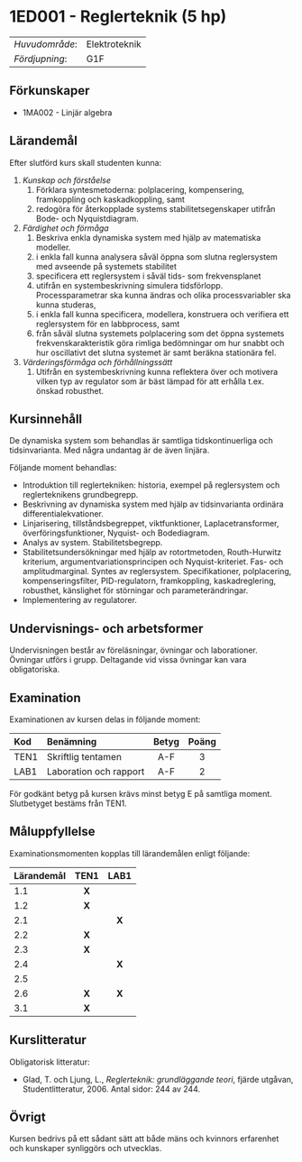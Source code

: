# 1ED001 -  Reglerteknik  (5 hp)

|     |     |
| --- | --- | 
| *Huvudområde*: | Elektroteknik | 
| *Fördjupning*: | G1F | 

## Förkunskaper

- 1MA002 - Linjär algebra

## Lärandemål

Efter slutförd kurs skall studenten kunna:

1. *Kunskap och förståelse*
    1. Förklara syntesmetoderna: polplacering, kompensering, framkoppling och kaskadkoppling, samt
    2. redogöra för återkopplade systems stabilitetsegenskaper utifrån Bode- och Nyquistdiagram.
2. *Färdighet och förmåga*
    1. Beskriva enkla dynamiska system med hjälp av matematiska modeller.
    2. i enkla fall kunna analysera såväl öppna som slutna reglersystem med avseende på systemets stabilitet
    3. specificera ett reglersystem i såväl tids- som frekvensplanet
    4. utifrån en systembeskrivning simulera tidsförlopp. Processparametrar ska kunna ändras och olika processvariabler ska kunna studeras,
    5. i enkla fall kunna specificera, modellera, konstruera och verifiera ett reglersystem för en labbprocess, samt
    6. från såväl slutna systemets polplacering som det öppna systemets frekvenskarakteristik göra rimliga bedömningar om hur snabbt och hur oscillativt det slutna systemet är samt beräkna stationära fel.
3. *Värderingsförmåga och förhållningssätt*
    1. Utifrån en systembeskrivning kunna reflektera över och motivera vilken typ av regulator som är bäst lämpad för att erhålla t.ex. önskad robusthet.

## Kursinnehåll

De dynamiska system som behandlas är samtliga tidskontinuerliga och tidsinvarianta. Med några undantag är de även linjära.

Följande moment behandlas:

- Introduktion till reglertekniken: historia, exempel på reglersystem och reglerteknikens grundbegrepp.
- Beskrivning av dynamiska system med hjälp av tidsinvarianta ordinära differentialekvationer.
- Linjarisering, tillståndsbegreppet, viktfunktioner, Laplacetransformer, överföringsfunktioner, Nyquist- och Bodediagram.
- Analys av system. Stabilitetsbegrepp.
- Stabilitetsundersökningar med hjälp av rotortmetoden, Routh-Hurwitz kriterium, argumentvariationsprincipen och Nyquist-kriteriet. Fas- och amplitudmarginal. Syntes av reglersystem. Specifikationer, polplacering, kompenseringsfilter, PID-regulatorn, framkoppling, kaskadreglering, robusthet, känslighet för störningar och parameterändringar.
- Implementering av regulatorer.

## Undervisnings- och arbetsformer

Undervisningen består av föreläsningar, övningar och laborationer. Övningar utförs i grupp. Deltagande vid vissa övningar kan vara obligatoriska.

## Examination

Examinationen av kursen delas in följande moment:

| Kod  | Benämning              | Betyg | Poäng |  
| :--- | :--------------------  | :---: | :---: |  
| TEN1 | Skriftlig tentamen     | A-F   | 3     |  
| LAB1 | Laboration och rapport | A-F   | 2     |  

För godkänt betyg på kursen krävs minst betyg E på samtliga moment. Slutbetyget bestäms från TEN1.

## Måluppfyllelse

Examinationsmomenten kopplas till lärandemålen enligt följande:

| Lärandemål | TEN1  | LAB1  |
| :--------- | :---: | :---: |
| 1.1        | **X** |       |
| 1.2        | **X** |       |
| 2.1        |       | **X** |
| 2.2        | **X** |       |
| 2.3        | **X** |       |
| 2.4        |       | **X** |
| 2.5        |       |       |
| 2.6        | **X** | **X** |
| 3.1        | **X** |       |

## Kurslitteratur

Obligatorisk litteratur:

- Glad, T. och Ljung, L., *Reglerteknik: grundläggande teori*, fjärde utgåvan, Studentlitteratur, 2006. Antal sidor: 244 av 244.

## Övrigt

Kursen bedrivs på ett sådant sätt att både mäns och kvinnors erfarenhet och kunskaper synliggörs och utvecklas.
